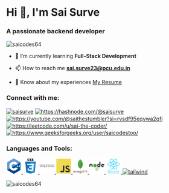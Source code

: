 <h1>Hi 👋, I'm Sai Surve</h1>
<h3>A passionate backend developer</h3>

<p align="left"> <img src="https://komarev.com/ghpvc/?username=saicodes64&label=Profile%20views&color=0e75b6&style=flat" alt="saicodes64" /> </p>

- 🌱 I’m currently learning **Full-Stack Development**

- 📫 How to reach me **sai.surve23@pcu.edu.in**

- 📄 Know about my experiences [My Resume](https://drive.google.com/file/d/182Ueo_fVMm7etG8u-1UM1YCG1s-lDgMr/view?usp=sharing)

<h3 align="left">Connect with me:</h3>
<p align="left">
<a href="https://linkedin.com/in/saisurve" target="blank"><img align="center" src="https://raw.githubusercontent.com/rahuldkjain/github-profile-readme-generator/master/src/images/icons/Social/linked-in-alt.svg" alt="saisurve" height="30" width="40" /></a>
<a href="https://hashnode.com/@saisurve" target="blank"><img align="center" src="https://raw.githubusercontent.com/rahuldkjain/github-profile-readme-generator/master/src/images/icons/Social/hashnode.svg" alt="https://hashnode.com/@saisurve" height="30" width="40" /></a>
<a href="https://youtube.com/@saithestumbler?si=rvsdf95eqvwa2qfj" target="blank"><img align="center" src="https://raw.githubusercontent.com/rahuldkjain/github-profile-readme-generator/master/src/images/icons/Social/youtube.svg" alt="https://youtube.com/@saithestumbler?si=rvsdf95eqvwa2qfj" height="30" width="40" /></a>
<a href="https://leetcode.com/u/sai-the-coder/" target="blank"><img align="center" src="https://raw.githubusercontent.com/rahuldkjain/github-profile-readme-generator/master/src/images/icons/Social/leet-code.svg" alt="https://leetcode.com/u/sai-the-coder/" height="30" width="40" /></a>
<a href="https://auth.geeksforgeeks.org/user/saicodestoo/" target="blank"><img align="center" src="https://raw.githubusercontent.com/rahuldkjain/github-profile-readme-generator/master/src/images/icons/Social/geeks-for-geeks.svg" alt="https://www.geeksforgeeks.org/user/saicodestoo/" height="30" width="40" /></a>
</p>

<h3 align="left">Languages and Tools:</h3>
<p align="left"> <a href="https://www.w3schools.com/cpp/" target="_blank" rel="noreferrer"> <img src="https://raw.githubusercontent.com/devicons/devicon/master/icons/cplusplus/cplusplus-original.svg" alt="cplusplus" width="40" height="40"/> </a> <a href="https://www.w3schools.com/css/" target="_blank" rel="noreferrer"> <img src="https://raw.githubusercontent.com/devicons/devicon/master/icons/css3/css3-original-wordmark.svg" alt="css3" width="40" height="40"/> </a> <a href="https://expressjs.com" target="_blank" rel="noreferrer"> <img src="https://raw.githubusercontent.com/devicons/devicon/master/icons/express/express-original-wordmark.svg" alt="express" width="40" height="40"/> </a> <a href="https://developer.mozilla.org/en-US/docs/Web/JavaScript" target="_blank" rel="noreferrer"> <img src="https://raw.githubusercontent.com/devicons/devicon/master/icons/javascript/javascript-original.svg" alt="javascript" width="40" height="40"/> </a> <a href="https://www.mongodb.com/" target="_blank" rel="noreferrer"> <img src="https://raw.githubusercontent.com/devicons/devicon/master/icons/mongodb/mongodb-original-wordmark.svg" alt="mongodb" width="40" height="40"/> </a> <a href="https://nodejs.org" target="_blank" rel="noreferrer"> <img src="https://raw.githubusercontent.com/devicons/devicon/master/icons/nodejs/nodejs-original-wordmark.svg" alt="nodejs" width="40" height="40"/> </a> <a href="https://reactjs.org/" target="_blank" rel="noreferrer"> <img src="https://raw.githubusercontent.com/devicons/devicon/master/icons/react/react-original-wordmark.svg" alt="react" width="40" height="40"/> </a> <a href="https://tailwindcss.com/" target="_blank" rel="noreferrer"> <img src="https://www.vectorlogo.zone/logos/tailwindcss/tailwindcss-icon.svg" alt="tailwind" width="40" height="40"/> </a> </p>

<p><img align="center" src="https://github-readme-streak-stats.herokuapp.com/?user=saicodes64&" alt="saicodes64" /></p>

